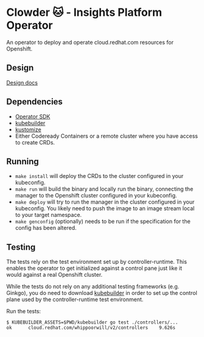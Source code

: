 # Clowder :cat: - Insights Platform Operator

An operator to deploy and operate cloud.redhat.com resources for Openshift.

## Design

[Design docs](https://gitlab.cee.redhat.com/klape/operator-design/)

## Dependencies

- [Operator SDK](https://github.com/operator-framework/operator-sdk/releases)
- [kubebuilder](https://github.com/kubernetes-sigs/kubebuilder/releases)
- [kustomize](https://github.com/kubernetes-sigs/kustomize/releases)
- Either Codeready Containers or a remote cluster where you have access to
  create CRDs.

## Running

- `make install` will deploy the CRDs to the cluster configured in your kubeconfig.
- `make run` will build the binary and locally run the binary, connecting the
  manager to the Openshift cluster configured in your kubeconfig.
- `make deploy` will try to run the manager in the cluster configured in your
  kubeconfig.  You likely need to push the image to an image stream local to
  your target namespace.
- `make genconfig` (optionally) needs to be run if the specification for the config
  has been altered.

## Testing

The tests rely on the test environment set up by controller-runtime.  This
enables the operator to get initialized against a control pane just like it
would against a real Openshift cluster.

While the tests do not rely on any additional testing frameworks (e.g. Ginkgo),
you do need to download
[kubebuilder](https://github.com/kubernetes-sigs/kubebuilder/releases) in order
to set up the control plane used
by the controller-runtime test environment.

Run the tests:

```
$ KUBEBUILDER_ASSETS=$PWD/kubebuilder go test ./controllers/...
ok      cloud.redhat.com/whippoorwill/v2/controllers    9.626s
```
